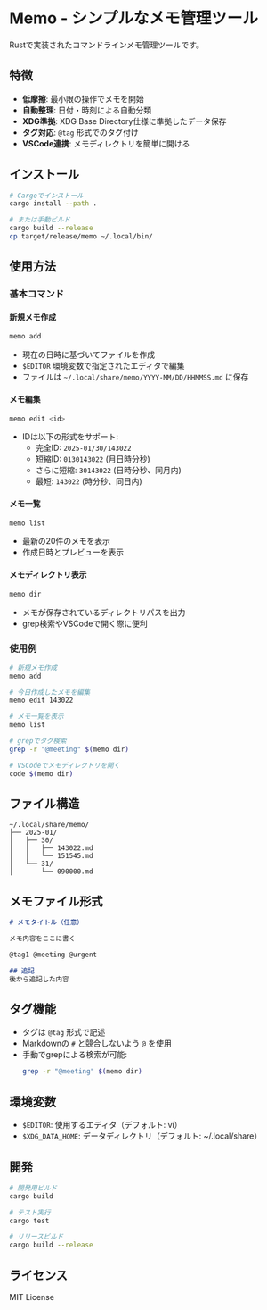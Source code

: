 # Memo - シンプルなメモ管理ツール

Rustで実装されたコマンドラインメモ管理ツールです。

## 特徴

- **低摩擦**: 最小限の操作でメモを開始
- **自動整理**: 日付・時刻による自動分類
- **XDG準拠**: XDG Base Directory仕様に準拠したデータ保存
- **タグ対応**: `@tag` 形式でのタグ付け
- **VSCode連携**: メモディレクトリを簡単に開ける

## インストール

```bash
# Cargoでインストール
cargo install --path .

# または手動ビルド
cargo build --release
cp target/release/memo ~/.local/bin/
```

## 使用方法

### 基本コマンド

#### 新規メモ作成
```bash
memo add
```
- 現在の日時に基づいてファイルを作成
- `$EDITOR` 環境変数で指定されたエディタで編集
- ファイルは `~/.local/share/memo/YYYY-MM/DD/HHMMSS.md` に保存

#### メモ編集
```bash
memo edit <id>
```
- IDは以下の形式をサポート:
  - 完全ID: `2025-01/30/143022`
  - 短縮ID: `0130143022` (月日時分秒)
  - さらに短縮: `30143022` (日時分秒、同月内)
  - 最短: `143022` (時分秒、同日内)

#### メモ一覧
```bash
memo list
```
- 最新の20件のメモを表示
- 作成日時とプレビューを表示

#### メモディレクトリ表示
```bash
memo dir
```
- メモが保存されているディレクトリパスを出力
- grep検索やVSCodeで開く際に便利

### 使用例

```bash
# 新規メモ作成
memo add

# 今日作成したメモを編集
memo edit 143022

# メモ一覧を表示
memo list

# grepでタグ検索
grep -r "@meeting" $(memo dir)

# VSCodeでメモディレクトリを開く
code $(memo dir)
```

## ファイル構造

```
~/.local/share/memo/
├── 2025-01/
│   ├── 30/
│   │   ├── 143022.md
│   │   └── 151545.md
│   └── 31/
│       └── 090000.md
```

## メモファイル形式

```markdown
# メモタイトル（任意）

メモ内容をここに書く

@tag1 @meeting @urgent

## 追記
後から追記した内容
```

## タグ機能

- タグは `@tag` 形式で記述
- Markdownの `#` と競合しないよう `@` を使用
- 手動でgrepによる検索が可能:
  ```bash
  grep -r "@meeting" $(memo dir)
  ```

## 環境変数

- `$EDITOR`: 使用するエディタ（デフォルト: vi）
- `$XDG_DATA_HOME`: データディレクトリ（デフォルト: ~/.local/share）

## 開発

```bash
# 開発用ビルド
cargo build

# テスト実行
cargo test

# リリースビルド
cargo build --release
```

## ライセンス

MIT License
